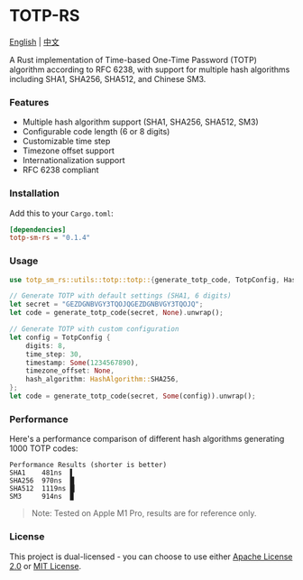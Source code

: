 # TOTP-RS

[English](README_EN.md) | [中文](README.md)

A Rust implementation of Time-based One-Time Password (TOTP) algorithm according to RFC 6238, with support for multiple hash algorithms including SHA1, SHA256, SHA512, and Chinese SM3.

### Features

- Multiple hash algorithm support (SHA1, SHA256, SHA512, SM3)
- Configurable code length (6 or 8 digits)
- Customizable time step
- Timezone offset support
- Internationalization support
- RFC 6238 compliant

### Installation

Add this to your `Cargo.toml`:

```toml
[dependencies]
totp-sm-rs = "0.1.4"
```

### Usage

```rust
use totp_sm_rs::utils::totp::totp::{generate_totp_code, TotpConfig, HashAlgorithm};

// Generate TOTP with default settings (SHA1, 6 digits)
let secret = "GEZDGNBVGY3TQOJQGEZDGNBVGY3TQOJQ";
let code = generate_totp_code(secret, None).unwrap();

// Generate TOTP with custom configuration
let config = TotpConfig {
    digits: 8,
    time_step: 30,
    timestamp: Some(1234567890),
    timezone_offset: None,
    hash_algorithm: HashAlgorithm::SHA256,
};
let code = generate_totp_code(secret, Some(config)).unwrap();
```

### Performance

Here's a performance comparison of different hash algorithms generating 1000 TOTP codes:

```
Performance Results (shorter is better)
SHA1    481ns  ▌
SHA256  970ns  █
SHA512  1119ns █▏
SM3     914ns  ▉
```

> Note: Tested on Apple M1 Pro, results are for reference only.

### License

This project is dual-licensed - you can choose to use either [Apache License 2.0](LICENSE-APACHE) or [MIT License](LICENSE-MIT).
